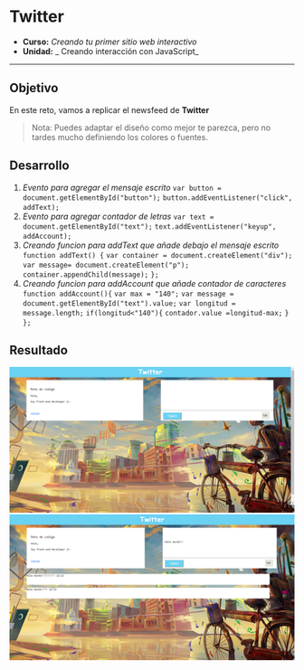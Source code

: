 # Twitter

* **Curso:** _Creando tu primer sitio web interactivo_
* **Unidad:** _ Creando interacción con JavaScript_

***

## Objetivo

En este reto, vamos a replicar el newsfeed de **Twitter**
> Nota: Puedes adaptar el diseño como mejor te parezca, pero no tardes mucho definiendo los colores o fuentes.

## Desarrollo

1. *Evento para agregar el mensaje escrito*
  `var button = document.getElementById("button");`
  `button.addEventListener("click", addText);`
2. *Evento para agregar contador de letras*
  `var text = document.getElementById("text");`
  `text.addEventListener("keyup", addAccount);`
3. *Creando funcion para addText que añade debajo el mensaje escrito*
  `function addText() {`
  `var container = document.createElement("div");`
  `var message= document.createElement("p");`
    `container.appendChild(message);`
  `};`
4. *Creando funcion para addAccount que añade contador de caracteres*
  `function addAccount(){`
  `var max = "140";`
  `var message = document.getElementById("text").value;`
  `var longitud = message.length;`
    `if(longitud<"140"){`
    `contador.value =longitud-max;`
    `}`
  `};`

## Resultado

![Twitter newafeed1](assets/twitter-1.png)
![Twitter newafeed2](assets/twiteer-2.png)
